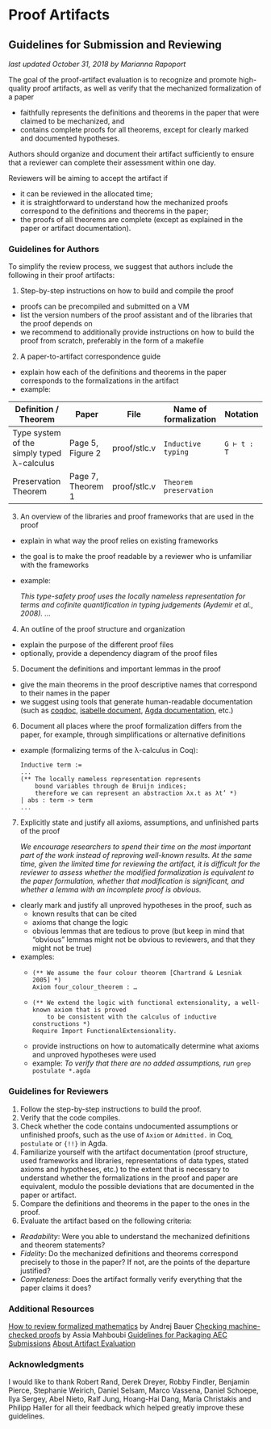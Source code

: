 # Proof Artifacts
## Guidelines for Submission and Reviewing
_last updated October 31, 2018 by Marianna Rapoport_


The goal of the proof-artifact evaluation is to recognize and promote high-quality proof artifacts, as well as verify that the mechanized formalization of a paper
* faithfully represents the definitions and theorems in the paper that were claimed to be mechanized, and
* contains complete proofs for all theorems, except for clearly marked and documented  hypotheses.

Authors should organize and document their artifact sufficiently to ensure that a reviewer can complete their assessment within one day.

Reviewers will be aiming to accept the artifact if
* it can be reviewed in the allocated time;
* it is straightforward to understand how the mechanized proofs correspond to the definitions and theorems in the paper;
* the proofs of all theorems are complete (except as explained in the paper or artifact documentation).

### Guidelines for Authors

To simplify the review process, we suggest that authors include the following in their proof artifacts:
1. Step-by-step instructions on how to build and compile the proof
 * proofs can be precompiled and submitted on a VM
 * list the version numbers of the proof assistant and of the libraries that the proof depends on
 * we recommend to additionally provide instructions on how to build the proof from scratch, preferably in the form of a makefile 

2. A paper-to-artifact correspondence guide
 * explain how each of the definitions and theorems in the paper corresponds to the formalizations in the artifact
 * example:


|  Definition / Theorem                          | Paper              | File         |  Name of formalization | Notation    |
|------------------------------------------------|--------------------|--------------|------------------------|-------------|
|  Type system of the<br>simply typed λ-calculus |  Page 5, Figure 2  | proof/stlc.v |  `Inductive typing`    | `G ⊢ t : T` |
|  Preservation Theorem                          |  Page 7, Theorem 1 | proof/stlc.v |  `Theorem preservation`|             |


3. An overview of the libraries and proof frameworks that are used in the proof
 * explain in what way the proof relies on existing frameworks
 * the goal is to make the proof readable by a reviewer who is unfamiliar with the frameworks
 * example: 
  
   _This type-safety proof uses the locally nameless representation for terms and cofinite quantification in typing judgements (Aydemir et al., 2008). …_

4. An outline of the proof structure and organization
 * explain the purpose of the different proof files
 * optionally, provide a dependency diagram of the proof files

5. Document the definitions and important lemmas in the proof
 * give the main theorems in the proof descriptive names that correspond to their names in the paper
 * we suggest using tools that generate human-readable documentation (such as 
   [coqdoc](http://manpages.ubuntu.com/manpages/xenial/man1/coqdoc.1.html),
   [isabelle document](https://isabelle.in.tum.de/doc/system.pdf), 
   [Agda documentation](https://agda.readthedocs.io/en/v2.5.3/contribute/documentation.html?highlight=documentation), etc.)

6. Document all places where the proof formalization differs from the paper, for example, through simplifications or alternative definitions
  * example (formalizing terms of the λ-calculus in Coq):
    ```coq
    Inductive term := 
    ... 
    (** The locally nameless representation represents
        bound variables through de Bruijn indices;
        therefore we can represent an abstraction λx.t as λt’ *)
    | abs : term -> term
    ...
    ```
7. Explicitly state and justify all axioms, assumptions, and unfinished parts of the proof
 
   _We encourage researchers to spend their time on the most important part of the work instead of reproving well-known results. At the same time, given the limited time for reviewing the artifact, it is difficult for the reviewer to assess whether the modified formalization is equivalent to the paper formulation, whether that modification is significant, and whether a lemma with an incomplete proof is obvious._
  * clearly mark and justify all unproved hypotheses in the proof, such as
    - known results that can be cited
    - axioms that change the logic
    - obvious lemmas that are tedious to prove (but keep in mind that “obvious” lemmas might not be obvious to reviewers, and that they might not be true)
  * examples:
    - ```coq
      (** We assume the four colour theorem [Chartrand & Lesniak 2005] *)
      Axiom four_colour_theorem : …
      ```
    - ```coq
      (** We extend the logic with functional extensionality, a well-known axiom that is proved    
          to be consistent with the calculus of inductive constructions *)
      Require Import FunctionalExtensionality.
      ```
    - provide instructions on how to automatically determine what axioms and unproved hypotheses were used
    - example: 
      _To verify that there are no added assumptions, run_ `grep postulate *.agda`


### Guidelines for Reviewers

1. Follow the step-by-step instructions to build the proof.
2. Verify that the code compiles.
3. Check whether the code contains undocumented assumptions or unfinished proofs, such as the use of `Axiom` or `Admitted.` in Coq, `postulate` or `{!!}` in Agda.
4. Familiarize yourself with the artifact documentation (proof structure, used frameworks and libraries, representations of data types, stated axioms and hypotheses, etc.) to the extent that is necessary to understand whether the formalizations in the proof and paper are equivalent, modulo the possible deviations that are documented in the paper or artifact.
5. Compare the definitions and theorems in the paper to the ones in the proof. 
6. Evaluate the artifact based on the following criteria:
  * *Readability*: Were you able to understand the mechanized definitions and theorem statements?
  * *Fidelity*: Do the mechanized definitions and theorems correspond precisely to those in the paper? If not, are the points of the departure justified?
  * *Completeness*:  Does the artifact formally verify everything that the paper claims it does?

### Additional Resources
[How to review formalized mathematics](http://math.andrej.com/2013/08/19/how-to-review-formalized-mathematics/) by Andrej Bauer
[Checking machine-checked proofs](https://project.inria.fr/coqexchange/checking-machine-checked-proofs/) by Assia Mahboubi
[Guidelines for Packaging AEC Submissions](http://www.artifact-eval.org/guidelines.html)
[About Artifact Evaluation](http://www.artifact-eval.org/about.html)

### Acknowledgments
I would like to thank Robert Rand, Derek Dreyer, Robby Findler, Benjamin Pierce, Stephanie Weirich, Daniel Selsam, Marco Vassena, Daniel Schoepe, Ilya Sergey, Abel Nieto, Ralf Jung, Hoang-Hai Dang, Maria Christakis and Philipp Haller for all their feedback which helped greatly improve these guidelines.
